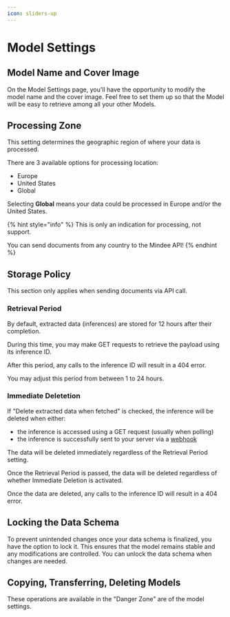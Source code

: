 ```yaml
---
icon: sliders-up
---
```


# Model Settings

## Model Name and Cover Image

On the Model Settings page, you'll have the opportunity to modify the model name and the cover image. Feel free to set them up so that the Model will be easy to retrieve among all your other Models.

## Processing Zone

This setting determines the geographic region of where your data is processed.

There are 3 available options for processing location:&#x20;

* Europe
* United States
* Global

Selecting **Global** means your data could be processed in Europe and/or the United States.

{% hint style="info" %}
This is only an indication for processing, not support.

You can send documents from any country to the Mindee API!
{% endhint %}

## Storage Policy

This section only applies when sending documents via API call.

### Retrieval Period

By default, extracted data (inferences) are stored for 12 hours after their completion.

During this time, you may make GET requests to retrieve the payload using its inference ID.

After this period, any calls to the inference ID will result in a 404 error.

You may adjust this period from between 1 to 24 hours.

### Immediate Deletetion

If "Delete extracted data when fetched" is checked, the inference will be deleted when either:&#x20;

* the inference is accessed using a GET request (usually when polling)
* the inference is successfully sent to your server via a [webhook](/integrations/webhooks.md)

The data will be deleted immediately regardless of the Retrieval Period setting.

Once the Retrieval Period is passed, the data will be deleted regardless of whether Immediate Deletion is activated.

Once the data are deleted, any calls to the inference ID will result in a 404 error.

## Locking the Data Schema

To prevent unintended changes once your data schema is finalized, you have the option to lock it. This ensures that the model remains stable and any modifications are controlled. You can unlock the data schema when changes are needed.

## Copying, Transferring, Deleting Models

These operations are available in the "Danger Zone" are of the model settings.

